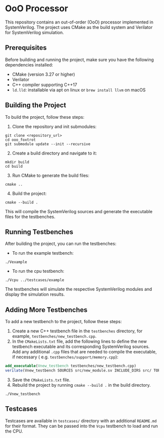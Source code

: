 # OoO Processor

This repository contains an out-of-order (OoO) processor implemented in SystemVerilog. The project uses CMake as the
build system and Verilator for SystemVerilog simulation.

## Prerequisites

Before building and running the project, make sure you have the following dependencies installed:

- CMake (version 3.27 or higher)
- Verilator
- C++ compiler supporting C++17
- `ld.lld`: installable via apt on linux or `brew install llvm` on macOS

## Building the Project

To build the project, follow these steps:

1. Clone the repository and init submodules:

```
git clone <repository_url>
cd ooo_foxtrot
git submodule update --init --recursive
```

2. Create a build directory and navigate to it:

```
mkdir build
cd build
```

3. Run CMake to generate the build files:

```
cmake ..
```

4. Build the project:

```
cmake --build .
```

This will compile the SystemVerilog sources and generate the executable files for the testbenches.

## Running Testbenches

After building the project, you can run the testbenches:

- To run the example testbench:

```
./Vexample
```

- To run the cpu testbench:

```
./Vcpu ../testcases/example
```

The testbenches will simulate the respective SystemVerilog modules and display the simulation results.

## Adding More Testbenches

To add a new testbench to the project, follow these steps:

1. Create a new C++ testbench file in the `testbenches` directory, for example, `testbenches/new_testbench.cpp`.
2. In the `CMakeLists.txt` file, add the following lines to define the new testbench executable and its corresponding
   SystemVerilog sources. Add any additional `.cpp` files that are needed to compile the executable, if necessary (
   e.g. `testbenches/support/memory.cpp`):

```cmake
add_executable(Vnew_testbench testbenches/new_testbench.cpp)
verilate(Vnew_testbench SOURCES src/new_module.sv INCLUDE_DIRS src/ TOP new_module)
```

3. Save the `CMakeLists.txt` file.
4. Rebuild the project by running `cmake --build .` in the build directory.

```
./Vnew_testbench
```

## Testcases

Testcases are available in `testcases/` directory with an additional `README.md` for their format. They can be passed
into the `Vcpu` testbench to load and run the CPU.